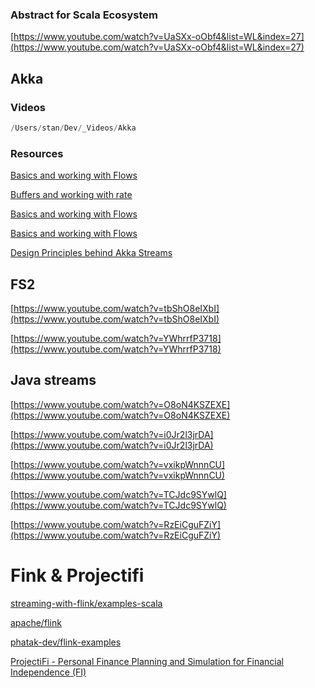 
### Abstract for Scala Ecosystem

[https://www.youtube.com/watch?v=UaSXx-oObf4&list=WL&index=27](https://www.youtube.com/watch?v=UaSXx-oObf4&list=WL&index=27)

## Akka

### Videos

```scala
/Users/stan/Dev/_Videos/Akka
```

### Resources

[Basics and working with Flows](https://doc.akka.io/docs/akka/current/stream/stream-flows-and-basics.html)

[Buffers and working with rate](https://doc.akka.io/docs/akka/current/stream/stream-rate.html)

[Basics and working with Flows](https://doc.akka.io/docs/akka/current/stream/stream-flows-and-basics.html)

[Basics and working with Flows](https://doc.akka.io/docs/akka/current/stream/stream-flows-and-basics.html#stream-materialization)

[Design Principles behind Akka Streams](https://doc.akka.io/docs/akka/current/general/stream/stream-design.html)

## FS2

[https://www.youtube.com/watch?v=tbShO8eIXbI](https://www.youtube.com/watch?v=tbShO8eIXbI)

[https://www.youtube.com/watch?v=YWhrrfP3718](https://www.youtube.com/watch?v=YWhrrfP3718)

## Java streams

[https://www.youtube.com/watch?v=O8oN4KSZEXE](https://www.youtube.com/watch?v=O8oN4KSZEXE)

[https://www.youtube.com/watch?v=i0Jr2l3jrDA](https://www.youtube.com/watch?v=i0Jr2l3jrDA)

[https://www.youtube.com/watch?v=vxikpWnnnCU](https://www.youtube.com/watch?v=vxikpWnnnCU)

[https://www.youtube.com/watch?v=TCJdc9SYwlQ](https://www.youtube.com/watch?v=TCJdc9SYwlQ)

[https://www.youtube.com/watch?v=RzEiCguFZiY](https://www.youtube.com/watch?v=RzEiCguFZiY)

# Fink & Projectifi

[streaming-with-flink/examples-scala](https://github.com/streaming-with-flink/examples-scala)

[apache/flink](https://github.com/apache/flink/tree/master/flink-examples)

[phatak-dev/flink-examples](https://github.com/phatak-dev/flink-examples/blob/master/src/main/scala/com/madhukaraphatak/flink/streaming/examples/WindowAnatomy.scala)

[ProjectiFi - Personal Finance Planning and Simulation for Financial Independence (FI)](https://projectifi.io/?ref=hn&utm_source=hackernewsletter&utm_medium=email&utm_term=show_hn)